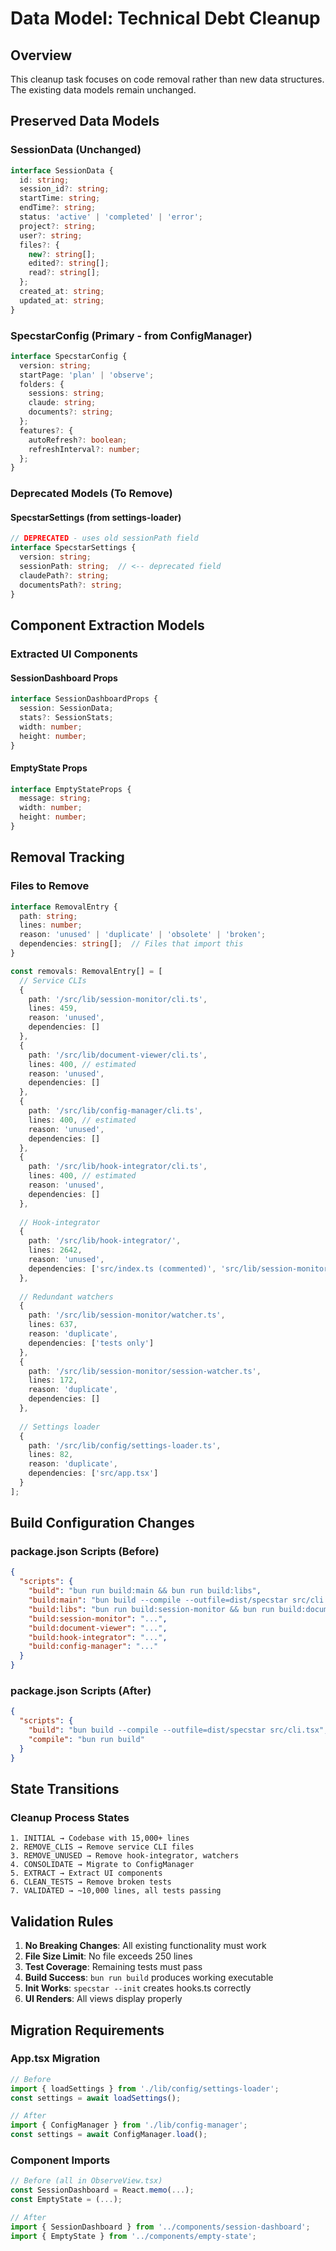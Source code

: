 # Data Model: Technical Debt Cleanup

## Overview
This cleanup task focuses on code removal rather than new data structures. The existing data models remain unchanged.

## Preserved Data Models

### SessionData (Unchanged)
```typescript
interface SessionData {
  id: string;
  session_id?: string;
  startTime: string;
  endTime?: string;
  status: 'active' | 'completed' | 'error';
  project?: string;
  user?: string;
  files?: {
    new?: string[];
    edited?: string[];
    read?: string[];
  };
  created_at: string;
  updated_at: string;
}
```

### SpecstarConfig (Primary - from ConfigManager)
```typescript
interface SpecstarConfig {
  version: string;
  startPage: 'plan' | 'observe';
  folders: {
    sessions: string;
    claude: string;
    documents?: string;
  };
  features?: {
    autoRefresh?: boolean;
    refreshInterval?: number;
  };
}
```

### Deprecated Models (To Remove)

#### SpecstarSettings (from settings-loader)
```typescript
// DEPRECATED - uses old sessionPath field
interface SpecstarSettings {
  version: string;
  sessionPath: string;  // <-- deprecated field
  claudePath?: string;
  documentsPath?: string;
}
```

## Component Extraction Models

### Extracted UI Components

#### SessionDashboard Props
```typescript
interface SessionDashboardProps {
  session: SessionData;
  stats?: SessionStats;
  width: number;
  height: number;
}
```

#### EmptyState Props
```typescript
interface EmptyStateProps {
  message: string;
  width: number;
  height: number;
}
```

## Removal Tracking

### Files to Remove
```typescript
interface RemovalEntry {
  path: string;
  lines: number;
  reason: 'unused' | 'duplicate' | 'obsolete' | 'broken';
  dependencies: string[];  // Files that import this
}

const removals: RemovalEntry[] = [
  // Service CLIs
  {
    path: '/src/lib/session-monitor/cli.ts',
    lines: 459,
    reason: 'unused',
    dependencies: []
  },
  {
    path: '/src/lib/document-viewer/cli.ts',
    lines: 400, // estimated
    reason: 'unused',
    dependencies: []
  },
  {
    path: '/src/lib/config-manager/cli.ts',
    lines: 400, // estimated
    reason: 'unused',
    dependencies: []
  },
  {
    path: '/src/lib/hook-integrator/cli.ts',
    lines: 400, // estimated
    reason: 'unused',
    dependencies: []
  },
  
  // Hook-integrator
  {
    path: '/src/lib/hook-integrator/',
    lines: 2642,
    reason: 'unused',
    dependencies: ['src/index.ts (commented)', 'src/lib/session-monitor/index.ts']
  },
  
  // Redundant watchers
  {
    path: '/src/lib/session-monitor/watcher.ts',
    lines: 637,
    reason: 'duplicate',
    dependencies: ['tests only']
  },
  {
    path: '/src/lib/session-monitor/session-watcher.ts',
    lines: 172,
    reason: 'duplicate',
    dependencies: []
  },
  
  // Settings loader
  {
    path: '/src/lib/config/settings-loader.ts',
    lines: 82,
    reason: 'duplicate',
    dependencies: ['src/app.tsx']
  }
];
```

## Build Configuration Changes

### package.json Scripts (Before)
```json
{
  "scripts": {
    "build": "bun run build:main && bun run build:libs",
    "build:main": "bun build --compile --outfile=dist/specstar src/cli.tsx",
    "build:libs": "bun run build:session-monitor && bun run build:document-viewer && bun run build:hook-integrator && bun run build:config-manager",
    "build:session-monitor": "...",
    "build:document-viewer": "...",
    "build:hook-integrator": "...",
    "build:config-manager": "..."
  }
}
```

### package.json Scripts (After)
```json
{
  "scripts": {
    "build": "bun build --compile --outfile=dist/specstar src/cli.tsx",
    "compile": "bun run build"
  }
}
```

## State Transitions

### Cleanup Process States
```
1. INITIAL → Codebase with 15,000+ lines
2. REMOVE_CLIS → Remove service CLI files
3. REMOVE_UNUSED → Remove hook-integrator, watchers
4. CONSOLIDATE → Migrate to ConfigManager
5. EXTRACT → Extract UI components
6. CLEAN_TESTS → Remove broken tests
7. VALIDATED → ~10,000 lines, all tests passing
```

## Validation Rules

1. **No Breaking Changes**: All existing functionality must work
2. **File Size Limit**: No file exceeds 250 lines
3. **Test Coverage**: Remaining tests must pass
4. **Build Success**: `bun run build` produces working executable
5. **Init Works**: `specstar --init` creates hooks.ts correctly
6. **UI Renders**: All views display properly

## Migration Requirements

### App.tsx Migration
```typescript
// Before
import { loadSettings } from './lib/config/settings-loader';
const settings = await loadSettings();

// After  
import { ConfigManager } from './lib/config-manager';
const settings = await ConfigManager.load();
```

### Component Imports
```typescript
// Before (all in ObserveView.tsx)
const SessionDashboard = React.memo(...);
const EmptyState = (...);

// After
import { SessionDashboard } from '../components/session-dashboard';
import { EmptyState } from '../components/empty-state';
```